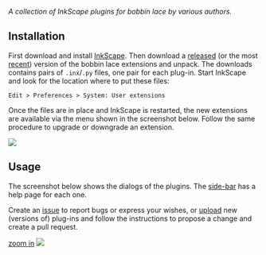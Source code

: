 _A collection of InkScape plugins for bobbin lace by various authors._

## Installation

First download and install [InkScape].
Then download a [released] (or the most [recent]) version of the bobbin lace extensions and unpack.
The downloads contains pairs of  `.inx`/`.py` files, one pair for each plug-in.
Start InkScape and look for the location where to put these files:

    Edit > Preferences > System: User extensions

Once the files are in place and InkScape is restarted, the new extensions are available via the menu shown in the screenshot below. Follow the same procedure to upgrade or downgrade an extension.

![](https://raw.githubusercontent.com/wiki/d-bl/inkscape-bobbinlace/home-images/menu.png)

## Usage

The screenshot below shows the dialogs of the plugins. The [side-bar](#wiki-rightbar) has a help page for each one.

Create an [issue] to report bugs or express your wishes, or [upload] new (versions of) plug-ins and follow the instructions to propose a change and create a pull request.

[zoom in](https://raw.githubusercontent.com/wiki/d-bl/inkscape-bobbinlace/home-images/dialogs.png)
![](https://raw.githubusercontent.com/wiki/d-bl/inkscape-bobbinlace/home-images/dialogs.png)

[InkScape]: https://inkscape.org
[released]: https://github.com/d-bl/inkscape-bobbinlace/releases
[recent]: https://github.com/d-bl/inkscape-bobbinlace/archive/master.zip
[issue]: https://github.com/d-bl/inkscape-bobbinlace/issues
[tesselace.com]: https://tesselace.com/tools/inkscape-extension/
[GroundForge]: https://d-bl.github.io/GroundForge
[predecessor]: https://d-bl.github.io/
[upload]: https://github.com/d-bl/inkscape-bobbinlace